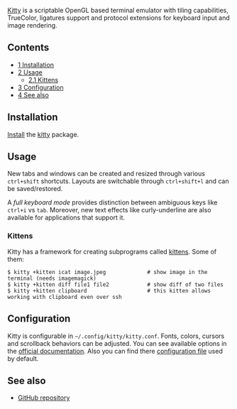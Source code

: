 [Kitty](https://sw.kovidgoyal.net/kitty/index.html) is a scriptable OpenGL based terminal emulator with tiling capabilities, TrueColor, ligatures support and protocol extensions for keyboard input and image rendering.

## Contents

*   [1 Installation](#Installation)
*   [2 Usage](#Usage)
    *   [2.1 Kittens](#Kittens)
*   [3 Configuration](#Configuration)
*   [4 See also](#See_also)

## Installation

[Install](/index.php/Install "Install") the [kitty](https://www.archlinux.org/packages/?name=kitty) package.

## Usage

New tabs and windows can be created and resized through various `ctrl+shift` shortcuts. Layouts are switchable through `ctrl+shift+l` and can be saved/restored.

A *full keyboard mode* provides distinction between ambiguous keys like `ctrl+i` vs `tab`. Moreover, new text effects like curly-underline are also available for applications that support it.

### Kittens

Kitty has a framework for creating subprograms called [kittens](https://sw.kovidgoyal.net/kitty/#kittens). Some of them:

```
$ kitty +kitten icat image.jpeg             # show image in the terminal (needs imagemagick)
$ kitty +kitten diff file1 file2            # show diff of two files
$ kitty +kitten clipboard                   # this kitten allows working with clipboard even over ssh

```

## Configuration

Kitty is configurable in `~/.config/kitty/kitty.conf`. Fonts, colors, cursors and scrollback behaviors can be adjusted. You can see available options in the [official documentation](https://sw.kovidgoyal.net/kitty/conf.html). Also you can find there [configuration file](https://sw.kovidgoyal.net/kitty/conf.html#sample-kitty-conf) used by default.

## See also

*   [GitHub repository](https://github.com/kovidgoyal/kitty)